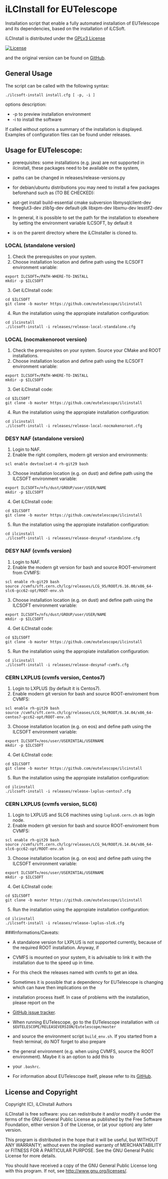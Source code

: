 # iLCInstall for EUTelescope

Installation script that enable a fully automated installation of EUTelescope and its dependencies, based on the installation of iLCSoft.

iLCInstall is distributed under the [GPLv3 License](http://www.gnu.org/licenses/gpl-3.0.en.html)

[![License](https://www.gnu.org/graphics/gplv3-127x51.png)](https://www.gnu.org/licenses/gpl-3.0.en.html)

and the original version can be found on [GitHub](https://github.com/iLCSoft/iLCInstall).


## General Usage

The script can be called with the following syntax:
```
./ilcsoft-install install.cfg [ -p, -i ]
```
options description:
* -p to preview installation environment
* -i to install the software

If called without options a summary of the installation is displayed. Examples of configuration files can be found under releases.


## Usage for EUTelescope:

* prerequisites: some installations (e.g. java) are not supported in ilcinstall, these packages need to be available on the system, 
* paths can be changed in releases/release-versions.py

* for debian/ubuntu distributions you may need to install a few packages beforehand such as (TO BE CHECKED):
* apt-get install build-essential cmake subversion libmysqlclient-dev freeglut3-dev zlib1g-dev default-jdk libxpm-dev libxmu-dev lesstif2-dev


* In general, it is possible to set the path for the installation to elsewhere by setting the environment variable ILCSOFT, by default it
* is on the parent directory where the iLCInstaller is cloned to.

### LOCAL (standalone version)

1. Check the prerequisites on your system.
2. Choose installation location and define path using the ILCSOFT environment variable:
```
export ILCSOFT=/PATH-WHERE-TO-INSTALL
mkdir -p $ILCSOFT
```
3. Get iLCInstall code:
```
cd $ILCSOFT
git clone -b master https://github.com/eutelescope/ilcinstall
```
4. Run the installation using the appropiate installation configuration:
```
cd ilcinstall
./ilcsoft-install -i releases/release-local-standalone.cfg
```

### LOCAL (nocmakenoroot version)

1. Check the prerequisites on your system. Source your CMake and ROOT installations.
2. Choose installation location and define path using the ILCSOFT environment variable:
```
export ILCSOFT=/PATH-WHERE-TO-INSTALL
mkdir -p $ILCSOFT
```
3. Get iLCInstall code:
```
cd $ILCSOFT
git clone -b master https://github.com/eutelescope/ilcinstall
```
4. Run the installation using the appropiate installation configuration:
```
cd ilcinstall
./ilcsoft-install -i releases/release-local-nocmakenoroot.cfg
```

### DESY NAF (standalone version)

1. Login to NAF.
2. Enable the right compilers, modern git version and environments:
```
scl enable devtoolset-4 rh-git29 bash
```
3. Choose installation location (e.g. on dust) and define path using the ILCSOFT environment variable: 
```
export ILCSOFT=/nfs/dust/GROUP/user/USER/NAME
mkdir -p $ILCSOFT
```
4. Get iLCInstall code:
```
cd $ILCSOFT
git clone -b master https://github.com/eutelescope/ilcinstall
```
5. Run the installation using the appropiate installation configuration:
```
cd ilcinstall
./ilcsoft-install -i releases/release-desynaf-standalone.cfg
```

### DESY NAF (cvmfs version)

1. Login to NAF.
2. Enable the modern git version for bash and source ROOT-enviroment from CVMFS:
```
scl enable rh-git29 bash
source /cvmfs/sft.cern.ch/lcg/releases/LCG_95/ROOT/6.16.00/x86_64-slc6-gcc62-opt/ROOT-env.sh
```
3. Choose installation location (e.g. on dust) and define path using the ILCSOFT environment variable:
```
export ILCSOFT=/nfs/dust/GROUP/user/USER/NAME
mkdir -p $ILCSOFT
```
4. Get iLCInstall code:
```
cd $ILCSOFT
git clone -b master https://github.com/eutelescope/ilcinstall
```
5. Run the installation	using the appropiate installation configuration:
```
cd ilcinstall
./ilcsoft-install -i releases/release-desynaf-cvmfs.cfg
```

### CERN LXPLUS (cvmfs version, Centos7)

1. Login to LXPLUS (by default it is Centos7).
2. Enable modern git version for bash and source ROOT-enviroment from CVMFS:
```
scl enable rh-git29 bash
source /cvmfs/sft.cern.ch/lcg/releases/LCG_94/ROOT/6.14.04/x86_64-centos7-gcc62-opt/ROOT-env.sh
```
3. Choose installation location (e.g. on eos) and define path using the ILCSOFT environment variable:
```
export ILCSOFT=/eos/user/USERINTIAL/USERNAME
mkdir -p $ILCSOFT
```
4. Get iLCInstall code:
```
cd $ILCSOFT
git clone -b master https://github.com/eutelescope/ilcinstall
```
5. Run the installation using the appropiate installation configuration:
```
cd ilcinstall
./ilcsoft-install -i releases/release-lxplus-centos7.cfg
```

### CERN LXPLUS (cvmfs version, SLC6)

1. Login to LXPLUS and SLC6 machines using `lxplus6.cern.ch` as login node.
2. Enable modern git version for bash and source ROOT-enviroment from CVMFS:
```
scl enable rh-git29 bash
source /cvmfs/sft.cern.ch/lcg/releases/LCG_94/ROOT/6.14.04/x86_64-slc6-gcc62-opt/ROOT-env.sh
```
3. Choose installation location (e.g. on eos) and define path using the ILCSOFT environment variable:
```
export ILCSOFT=/eos/user/USERINTIAL/USERNAME
mkdir -p $ILCSOFT
```
4. Get iLCInstall code:
```
cd $ILCSOFT
git clone -b master https://github.com/eutelescope/ilcinstall
```
5. Run the installation using the appropiate installation configuration:
```
cd ilcinstall
./ilcsoft-install -i releases/release-lxplus-slc6.cfg
```


###Informations/Caveats:

* A standalone version for LXPLUS is not supported currently, because of the required ROOT installation. Anyway, if
* CVMFS is mounted on your system, it is advisable to link it with the installation due to the speed up in time.
* For this check the releases named with cvmfs to get an idea.

* Sometimes it is possible that a dependency for EUTelescope is changing which can have then implications on the 
* installation process itself. In case of problems with the installation, please report on the 
* [GitHub issue tracker](https://github.com/eutelescope/iLCInstall/issues).

* When running EUTelescope, go to the EUTelescope installation with `cd $EUTELESCOPE/RELEASEVERSION/Eutelescope/master`
* and source the environment script `build_env.sh`. If you started from a fresh terminal, do NOT forget to also prepare
* the general environment (e.g. when using CVMFS, source the ROOT environment). Maybe it is an option to add this to 
* your `.bashrc`.

* For information about EUTelescope itself, please refer to its [GitHub](https://github.com/eutelescope/eutelescope).


## License and Copyright
Copyright (C), iLCInstall Authors

iLCInstall is free software: you can redistribute it and/or modify it under the terms of the GNU General Public License as published by the Free Software Foundation, either version 3 of the License, or (at your option) any later version.

This program is distributed in the hope that it will be useful, but WITHOUT ANY WARRANTY; without even the implied warranty of MERCHANTABILITY or FITNESS FOR A PARTICULAR PURPOSE.  See the GNU General Public License for more details.

You should have received a copy of the GNU General Public License long with this program.  If not, see <http://www.gnu.org/licenses/>.
